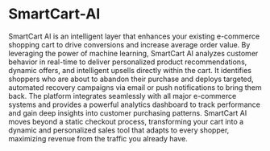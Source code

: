 # SmartCart-AI
SmartCart AI is an intelligent layer that enhances your existing e-commerce shopping cart to drive conversions and increase average order value. By leveraging the power of machine learning, SmartCart AI analyzes customer behavior in real-time to deliver personalized product recommendations, dynamic offers, and intelligent upsells directly within the cart. It identifies shoppers who are about to abandon their purchase and deploys targeted, automated recovery campaigns via email or push notifications to bring them back. The platform integrates seamlessly with all major e-commerce systems and provides a powerful analytics dashboard to track performance and gain deep insights into customer purchasing patterns. SmartCart AI moves beyond a static checkout process, transforming your cart into a dynamic and personalized sales tool that adapts to every shopper, maximizing revenue from the traffic you already have.
